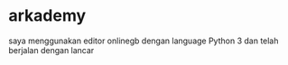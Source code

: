 # arkademy
saya  menggunakan editor onlinegb dengan language Python 3 dan telah berjalan dengan lancar 
